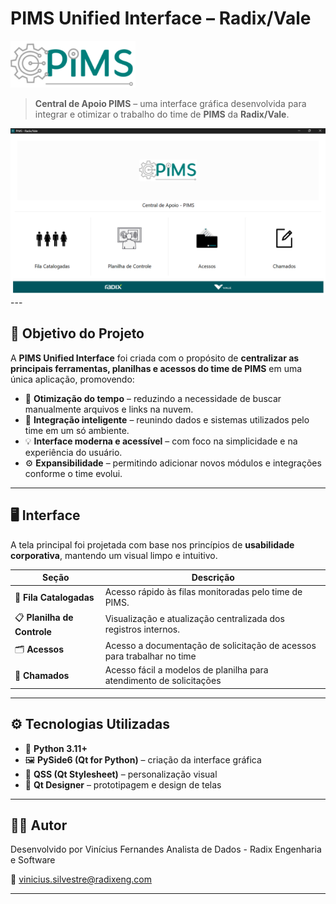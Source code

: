 # PIMS Unified Interface – Radix/Vale

<img src="ui/pimslogo.png" alt="Interface do sistema" width="200">


> **Central de Apoio PIMS** – uma interface gráfica desenvolvida para integrar e otimizar o trabalho do time de **PIMS** da **Radix/Vale**.

<img src="ui/print_app.png" alt="print" width="800">
---

## 🎯 Objetivo do Projeto

A **PIMS Unified Interface** foi criada com o propósito de **centralizar as principais ferramentas, planilhas e acessos do time de PIMS** em uma única aplicação, promovendo:

- 🚀 **Otimização do tempo** – reduzindo a necessidade de buscar manualmente arquivos e links na nuvem.  
- 🧩 **Integração inteligente** – reunindo dados e sistemas utilizados pelo time em um só ambiente.  
- 💡 **Interface moderna e acessível** – com foco na simplicidade e na experiência do usuário.  
- ⚙️ **Expansibilidade** – permitindo adicionar novos módulos e integrações conforme o time evolui.

---

## 🖥️ Interface

A tela principal foi projetada com base nos princípios de **usabilidade corporativa**, mantendo um visual limpo e intuitivo.

| Seção | Descrição |
|-------|------------|
| 👥 **Fila Catalogadas** | Acesso rápido às filas monitoradas pelo time de PIMS. |
| 📋 **Planilha de Controle** | Visualização e atualização centralizada dos registros internos. |
| 🗂️ **Acessos** | Acesso a documentação de solicitação de acessos para trabalhar no time |
| 📝 **Chamados** | Acesso fácil a modelos de planilha para atendimento de solicitações  |

---

## ⚙️ Tecnologias Utilizadas

- 🐍 **Python 3.11+**  
- 🖼️ **PySide6 (Qt for Python)** – criação da interface gráfica  
- 🎨 **QSS (Qt Stylesheet)** – personalização visual 
- 🧩 **Qt Designer** – prototipagem e design de telas 

---

## 👨‍💻 Autor

Desenvolvido por Vinícius Fernandes
Analista de Dados - Radix Engenharia e Software

📧 vinicius.silvestre@radixeng.com

---

